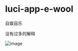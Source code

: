 # luci-app-e-wool

自娱自乐

没有过多的解释

![image](https://github.com/XiaYi1002/luci-app-e-wool/blob/master/img/main.png)